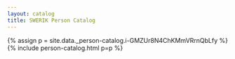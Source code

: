 ```yaml
---
layout: catalog
title: SWERIK Person Catalog
---
```

{% assign p = site.data._person-catalog.i-GMZUr8N4ChKMmVRrnQbLfy %}
{% include person-catalog.html p=p %}

